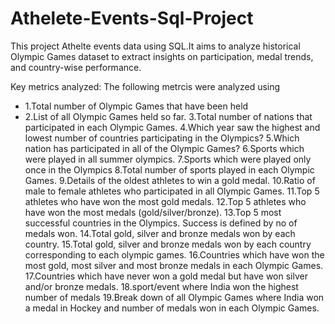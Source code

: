 # Athelete-Events-Sql-Project
This project Athelte events data using SQL.It aims to analyze historical Olympic Games dataset to extract insights on participation, medal trends, and country-wise performance.


Key metrics analyzed:
The following metrcis were analyzed using

- 1.Total number of Olympic Games that have been held
- 2.List of all Olympic Games held so far.
3.Total number of nations that participated in each Olympic Games.
4.Which year saw the highest and lowest number of countries participating in the Olympics?
5.Which nation has participated in all of the Olympic Games?
6.Sports which were played in all summer olympics.
7.Sports which were played only once in the Olympics
8.Total number of sports played in each Olympic Games.
9.Details of the oldest athletes to win a gold medal.
10.Ratio of male to female athletes who participated in all Olympic Games.
11.Top 5 athletes who have won the most gold medals.
12.Top 5 athletes who have won the most medals (gold/silver/bronze).
13.Top 5 most successful countries in the Olympics. Success is defined by no of medals won.
14.Total gold, silver and bronze medals won by each country.
15.Total gold, silver and bronze medals won by each country corresponding to each olympic games.
16.Countries which have won the most gold, most silver and most bronze medals in each Olympic Games.
17.Countries which have never won a gold medal but have won silver and/or bronze medals.
18.sport/event where India won the highest number of medals
19.Break down of all Olympic Games where India won a medal in Hockey and number of medals won in each Olympic Games.
